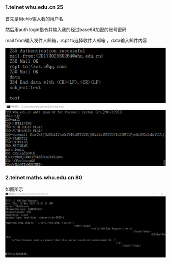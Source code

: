 ### 1.telnet whu.edu.cn 25

首先是用ehlo输入我的用户名

然后用auth login指令并输入我的经过base64加密的账号密码

mail from输入发件人邮箱，rcpt to选择收件人邮箱 ，data输入邮件内容

![Image text](https://github.com/20192021855-DCAN/HOMEWORK-3/blob/master/2017302580264/1.png)
![Image text](https://github.com/20192021855-DCAN/HOMEWORK-3/blob/master/2017302580264/2.png)


### 2.telnet maths.whu.edu.cn 80

如图所示
![Image text](https://github.com/20192021855-DCAN/HOMEWORK-3/blob/master/2017302580264/3.png)
